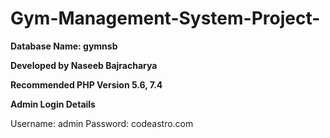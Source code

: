 # Gym-Management-System-Project-

**Database Name: gymnsb**

**Developed by Naseeb Bajracharya**

**Recommended PHP Version 5.6, 7.4**


**Admin Login Details**

Username: admin
Password: codeastro.com
